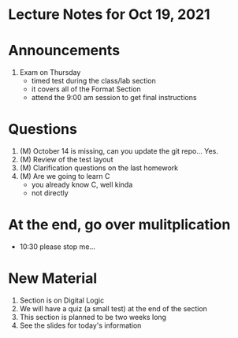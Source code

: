 # Lecture Notes for Oct 19, 2021


# Announcements
  1. Exam on Thursday
     - timed test during the class/lab section
     - it covers all of the Format Section
     - attend the 9:00 am session to get final instructions

# Questions
  1. (M) October 14 is missing, can you update the git repo... Yes.
  1. (M) Review of the test layout
  1. (M) Clarification questions on the last homework
  1. (M) Are we going to learn C
     - you already know C, well kinda
     - not directly


# At the end, go over mulitplication
  - 10:30 please stop me...


# New Material 
  1. Section is on Digital Logic
  1. We will have a quiz (a small test) at the end of the section
  1. This section is planned to be two weeks long
  1. See the slides for today's information



